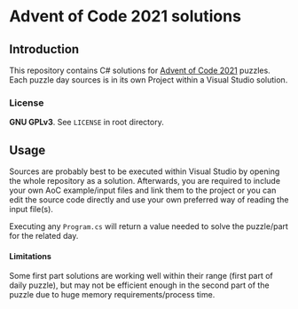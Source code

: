 # Advent of Code 2021 solutions

## Introduction
This repository contains C# solutions for [Advent of Code 2021](https://adventofcode.com/2021) puzzles. Each puzzle day sources is in its own Project within a Visual Studio solution.

### License
**GNU GPLv3**. See `LICENSE` in root directory.

## Usage
Sources are probably best to be executed within Visual Studio by opening the whole repository as a solution. Afterwards, you are required to include your own AoC example/input files and link them to the project or you can edit the source code directly and use your own preferred way of reading the input file(s).

Executing any `Program.cs` will return a value needed to solve the puzzle/part for the related day.

#### Limitations
Some first part solutions are working well within their range (first part of daily puzzle), but may not be efficient enough in the second part of the puzzle due to huge memory requirements/process time.